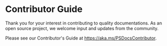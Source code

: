 # Contributor Guide

Thank you for your interest in contributing to quality documentations.
As an open source project, we welcome input and updates from the community.

Please see our Contributor's Guide at https://aka.ms/PSDocsContributor.

